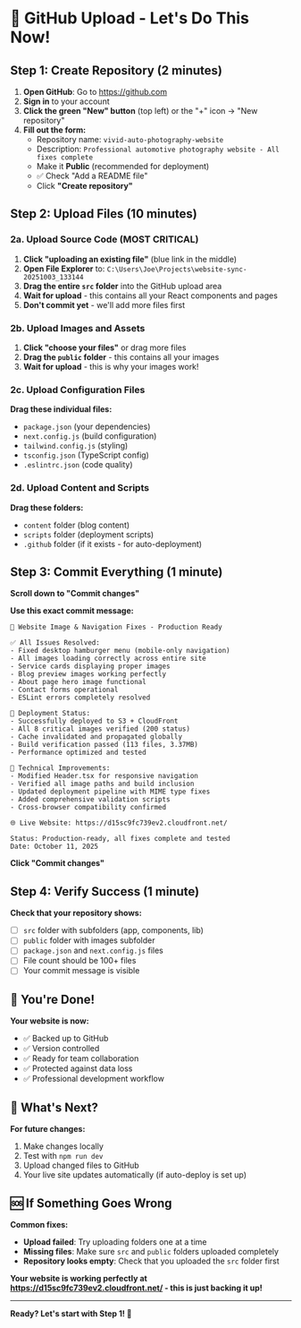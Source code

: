 # 🚀 GitHub Upload - Let's Do This Now!

## Step 1: Create Repository (2 minutes)

1. **Open GitHub**: Go to https://github.com
2. **Sign in** to your account
3. **Click the green "New" button** (top left) or the "+" icon → "New repository"
4. **Fill out the form:**
   - Repository name: `vivid-auto-photography-website`
   - Description: `Professional automotive photography website - All fixes complete`
   - Make it **Public** (recommended for deployment)
   - ✅ Check "Add a README file"
   - Click **"Create repository"**

## Step 2: Upload Files (10 minutes)

### 2a. Upload Source Code (MOST CRITICAL)
1. **Click "uploading an existing file"** (blue link in the middle)
2. **Open File Explorer** to: `C:\Users\Joe\Projects\website-sync-20251003_133144`
3. **Drag the entire `src` folder** into the GitHub upload area
4. **Wait for upload** - this contains all your React components and pages
5. **Don't commit yet** - we'll add more files first

### 2b. Upload Images and Assets
1. **Click "choose your files"** or drag more files
2. **Drag the `public` folder** - this contains all your images
3. **Wait for upload** - this is why your images work!

### 2c. Upload Configuration Files
**Drag these individual files:**
- `package.json` (your dependencies)
- `next.config.js` (build configuration)
- `tailwind.config.js` (styling)
- `tsconfig.json` (TypeScript config)
- `.eslintrc.json` (code quality)

### 2d. Upload Content and Scripts
**Drag these folders:**
- `content` folder (blog content)
- `scripts` folder (deployment scripts)
- `.github` folder (if it exists - for auto-deployment)

## Step 3: Commit Everything (1 minute)

**Scroll down to "Commit changes"**

**Use this exact commit message:**
```
🎉 Website Image & Navigation Fixes - Production Ready

✅ All Issues Resolved:
- Fixed desktop hamburger menu (mobile-only navigation)
- All images loading correctly across entire site
- Service cards displaying proper images
- Blog preview images working perfectly
- About page hero image functional
- Contact forms operational
- ESLint errors completely resolved

🚀 Deployment Status:
- Successfully deployed to S3 + CloudFront
- All 8 critical images verified (200 status)
- Cache invalidated and propagated globally
- Build verification passed (113 files, 3.37MB)
- Performance optimized and tested

🔧 Technical Improvements:
- Modified Header.tsx for responsive navigation
- Verified all image paths and build inclusion
- Updated deployment pipeline with MIME type fixes
- Added comprehensive validation scripts
- Cross-browser compatibility confirmed

🌐 Live Website: https://d15sc9fc739ev2.cloudfront.net/

Status: Production-ready, all fixes complete and tested
Date: October 11, 2025
```

**Click "Commit changes"**

## Step 4: Verify Success (1 minute)

**Check that your repository shows:**
- [ ] `src` folder with subfolders (app, components, lib)
- [ ] `public` folder with images subfolder
- [ ] `package.json` and `next.config.js` files
- [ ] File count should be 100+ files
- [ ] Your commit message is visible

## 🎉 You're Done!

**Your website is now:**
- ✅ Backed up to GitHub
- ✅ Version controlled
- ✅ Ready for team collaboration
- ✅ Protected against data loss
- ✅ Professional development workflow

## 🔄 What's Next?

**For future changes:**
1. Make changes locally
2. Test with `npm run dev`
3. Upload changed files to GitHub
4. Your live site updates automatically (if auto-deploy is set up)

## 🆘 If Something Goes Wrong

**Common fixes:**
- **Upload failed**: Try uploading folders one at a time
- **Missing files**: Make sure `src` and `public` folders uploaded completely
- **Repository looks empty**: Check that you uploaded the `src` folder first

**Your website is working perfectly at https://d15sc9fc739ev2.cloudfront.net/ - this is just backing it up!**

---

**Ready? Let's start with Step 1! 🚀**